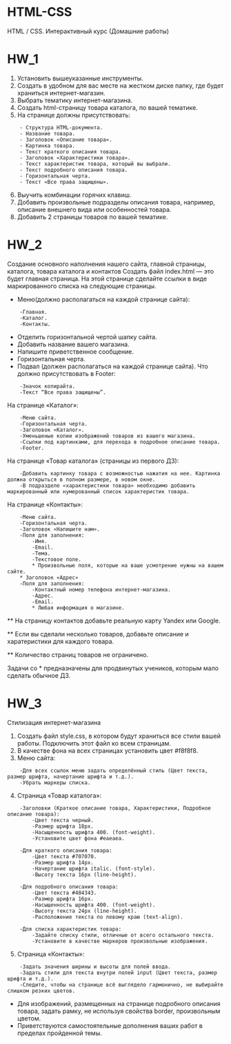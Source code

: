 # HTML-CSS
HTML / CSS. Интерактивный курс (Домашние работы)
# HW_1
1. Установить вышеуказанные инструменты.
2. Создать в удобном для вас месте на жестком диске папку, где будет храниться интернет-магазин.
3. Выбрать тематику интернет-магазина.
4. Создать html-страницу товара каталога, по вашей тематике.
5. На странице должны присутствовать:
```
	- Структура HTML-документа. 
	- Название товара. 
	- Заголовок «Описание товара». 
	- Картинка товара. 
	- Текст краткого описания товара. 
	- Заголовок «Характеристики товара». 
	- Текст характеристик товара, который вы выбрали. 
	- Текст подробного описания товара. 
	- Горизонтальная черта.
	- Текст «Все права защищены».
```
6. Выучить комбинации горячих клавиш.
7. Добавить произвольные подразделы описания товара, например, описание внешнего вида или особенностей товара.
8. Добавить 2 страницы товаров по вашей тематике.
# HW_2
Создание основного наполнения нашего сайта, главной страницы, каталога, товара каталога и контактов
Создать файл index.html — это будет главная страница. На этой странице сделайте ссылки в
виде маркированного списка на следующие страницы.
* Меню(должно располагаться на каждой странице сайта):
```
	-Главная.
	-Каталог.
	-Контакты.
```
* Отделить горизонтальной чертой шапку сайта.
* Добавить название вашего магазина.
* Напишите приветственное сообщение.
* Горизонтальная черта.
* Подвал (должен располагаться на каждой странице сайта). Что должно присутствовать в Footer:
```
	-Значок копирайта.
	-Текст “Все права защищены”.
```
На странице «Каталог»:
```
	-Меню сайта.
	-Горизонтальная черта.
	-Заголовок «Каталог».
	-Уменьшеные копии изображений товаров из вашего магазина.
	-Ссылки под картинками, для перехода в подробное описание товара.
	-Footer.
```
На странице «Товар каталога» (страницы из первого ДЗ):
```
	-Добавить картинку товара с возможностью нажатия на нее. Картинка должна открыться в полном размере, в новом окне.
	-В подразделе «характеристики товара» необходимо добавить маркированный или нумерованный список характеристик товара.
```
На странице «Контакты»:
```
	-Меню сайта.
	-Горизонтальная черта.
	-Заголовок «Напишите нам».
	-Поля для заполнения:
		-Имя.
		-Email.
		-Тема.
		-Текстовое поле.
		* Произвольные поля, которые на ваше усмотрение нужны на вашем сайте.
	* Заголовок «Адрес»
	-Поля для заполнения:
		-Контактный номер телефона интернет-магазина.
		-Адрес.
		-Email.
		* Любая информация о магазине.
```
** На страницу контактов добавьте реальную карту Yandex или Google.

** Если вы сделали несколько товаров, добавьте описание и харатеристики для каждого товара.

** Количество страниц товаров не ограничено.

Задачи со * предназначены для продвинутых учеников, которым мало сделать обычное ДЗ.
# HW_3
Стилизация интернет-магазина
1. Создать файл style.css, в котором будут храниться все стили вашей работы. Подключить этот файл ко всем страницам.
2. В качестве фона на всех страницах установить цвет #f8f8f8.
3. Меню сайта:
```
	-Для всех ссылок меню задать определённый стиль (Цвет текста, размер шрифта, начертание шрифта и т.д.).
	-Убрать маркеры списка.
```
4. Страница «Товар каталога»:
```
	-Заголовки (Краткое описание товара, Характеристики, Подробное описание товара):
		-Цвет текста черный.
		-Размер шрифта 18px.
		-Насыщенность шрифта 400. (font-weight).
		-Установите цвет фона #eaeaea.

	-Для краткого описания товара:
		-Цвет текста #707070.
		-Размер шрифта 14px.
		-Начертание шрифта italic. (font-style).
		-Высоту текста 16px (line-height).

	-Для подробного описания товара:
		-Цвет текста #484343.
		-Размер шрифта 16px.
		-Насыщенность шрифта 400. (font-weight).
		-Высоту текста 24px (line-height).
		-Расположение текста по левому краю (text-align).

	-Для списка характеристик товара:
		-Задайте списку стили, отличные от всего остального текста.
		-Установите в качестве маркеров произвольные изображения.
```
5. Страница «Контакты»:
```
	-Задать значения ширины и высоты для полей ввода.
	-Задать стили для текста внутри полей input (Цвет текста, размер шрифта и т.д.).
	-Следите, чтобы на странице всё выглядело гармонично, не выбирайте слишком резких цветов.
```
* Для изображений, размещенных на странице подробного описания товара, задать рамку, не используя свойства border, произвольным цветом.
* Приветствуются самостоятельные дополнения ваших работ в пределах пройденной темы.
